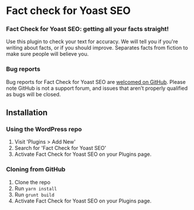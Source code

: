 # Fact check for Yoast SEO

### Fact Check for Yoast SEO: getting all your facts straight!

Use this plugin to check your text for accuracy. We will tell you if you're writing about facts, or if you should improve. Separates facts from fiction to make sure people will believe you.

### Bug reports

Bug reports for Fact Check for Yoast SEO are [welcomed on GitHub](https://github.com/Yoast/fact-check). Please note GitHub is not a support forum, and issues that aren’t properly qualified as bugs will be closed.

## Installation
### Using the WordPress repo
1. Visit 'Plugins > Add New'
2. Search for 'Fact Check for Yoast SEO'
3. Activate Fact Check for Yoast SEO on your Plugins page.

### Cloning from GitHub
1. Clone the repo
2. Run `yarn install`
3. Run `grunt build`
4. Activate Fact Check for Yoast SEO on your Plugins page.
